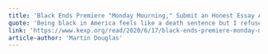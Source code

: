 ```yaml
---
title: 'Black Ends Premiere "Monday Mourning," Submit an Honest Essay About Being Black in America (KEXP Premiere)'
quote: 'Being black in America feels like a death sentence but I refuse to stop fighting.'
link: 'https://www.kexp.org/read/2020/6/17/black-ends-premiere-monday-mourning-submit-honest-essay-about-being-black-america-kexp-premiere/'
article-author: 'Martin Douglas'
---
```

